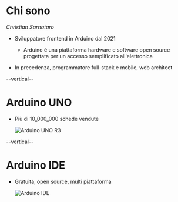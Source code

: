 # Chi sono

*Christian Sarnataro*

* Sviluppatore frontend in Arduino dal 2021
    - Arduino è una piattaforma hardware e software open source 
      progettata per un accesso semplificato all'elettronica   


* In precedenza, programmatore full-stack e mobile, web architect


--vertical--

# Arduino UNO 

- Più di 10_000_000 schede vendute

    ![Arduino UNO R3](/slides/images/uno-r3-transparent.png) <!-- .element: class="h-[50vh] inline" -->

--vertical--

# Arduino IDE

- Gratuita, open source, multi piattaforma

    ![Arduino IDE](/slides/images/arduino_ide_big.png)
